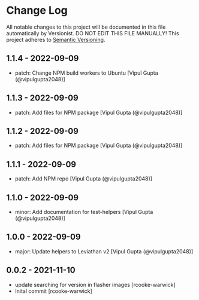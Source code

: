# Change Log

All notable changes to this project will be documented in this file
automatically by Versionist. DO NOT EDIT THIS FILE MANUALLY!
This project adheres to [Semantic Versioning](http://semver.org/).

## 1.1.4 - 2022-09-09

* patch: Change NPM build workers to Ubuntu [Vipul Gupta (@vipulgupta2048)]

## 1.1.3 - 2022-09-09

* patch: Add files for NPM package [Vipul Gupta (@vipulgupta2048)]

## 1.1.2 - 2022-09-09

* patch: Add files for NPM package [Vipul Gupta (@vipulgupta2048)]

## 1.1.1 - 2022-09-09

* patch: Add NPM repo [Vipul Gupta (@vipulgupta2048)]

## 1.1.0 - 2022-09-09

* minor: Add documentation for test-helpers [Vipul Gupta (@vipulgupta2048)]

## 1.0.0 - 2022-09-09

* major: Update helpers to Leviathan v2 [Vipul Gupta (@vipulgupta2048)]

## 0.0.2 - 2021-11-10

* update searching for version in flasher images [rcooke-warwick]
* Inital commit [rcooke-warwick]
